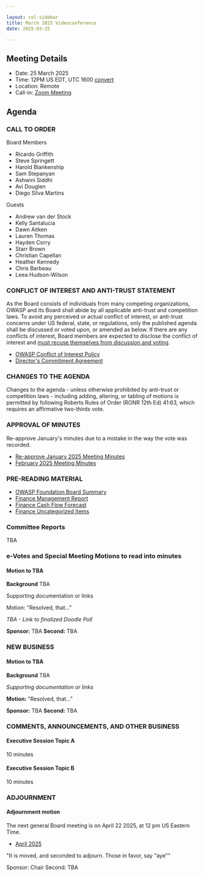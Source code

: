 ```yaml
---

layout: col-sidebar
title: March 2025 Videoconference
date: 2025-03-25

---
```


## Meeting Details

- Date: 25 March 2025
- Time: 12PM US EDT, UTC 1600 [convert](https://www.timeanddate.com/worldclock/meetingdetails.html?year=2025&month=3&day=25&hour=16&min=0&sec=0&p1=152&p2=176&p3=110&p4=136&p5=179&p6=24&p7=64)
- Location: Remote
- Call-in: [Zoom Meeting](https://us06web.zoom.us/j/82812814370?pwd=dUc1TIeKiaYL4uLQDnnYiCYA3e2fHn.1)

## Agenda

### CALL TO ORDER

Board Members
- Ricardo Griffith
- Steve Springett
- Harold Blankenship
- Sam Stepanyan
- Ashwini Siddhi
- Avi Douglen 
- Diego Silva Martins

Guests
- Andrew van der Stock
- Kelly Santalucia
- Dawn Aitken
- Lauren Thomas
- Hayden Corry
- Starr Brown
- Christian Capellan 
- Heather Kennedy
- Chris Barbeau
- Leea Hudson-Wilson


### CONFLICT OF INTEREST AND ANTI-TRUST STATEMENT

As the Board consists of individuals from many competing organizations, OWASP and its Board shall abide by all applicable anti-trust and competition laws. To avoid any perceived or actual conflict of interest, or anti-trust concerns under US federal, state, or regulations, only the published agenda shall be discussed or voted upon, or amended as below. If there are any conflicts of interest, Board members are expected to disclose the conflict of interest and [must recuse themselves from discussion and voting](https://owasp.org/www-policy/legal/bylaws#section-702-disclosure-required).

- [OWASP Conflict of Interest Policy](https://owasp.org/www-policy/operational/conflict-of-interest)
- [Director's Commitment Agreement](https://owasp.org/www-policy/legal/directors-committment-agreement)

### CHANGES TO THE AGENDA

Changes to the agenda - unless otherwise prohibited by anti-trust or competition laws - including adding, altering, or tabling of motions is permitted by following Roberts Rules of Order (RONR 12th Ed) 41:63, which requires an affirmative two-thirds vote.

### APPROVAL OF MINUTES

Re-approve January's minutes due to a mistake in the way the vote was recorded.
- [Re-approve January 2025 Meeting Minutes](/www-board/meetings-historical/2025/202501)
- [February 2025 Meeting Minutes](/www-board/meetings-historical/2025/202502)

### PRE-READING MATERIAL

- [OWASP Foundation Board Summary](TBA)
- [Finance Management Report](TBA)
- [Finance Cash Flow Forecast](TBA)
- [Finance Uncategorized Items](TBA)

### Committee Reports

TBA

### e-Votes and Special Meeting Motions to read into minutes

#### Motion to TBA

**Background** TBA

Supporting documentation or links

Motion: "Resolved, that..."

*TBA - Link to finalized Doodle Poll*

**Sponsor:** TBA
**Second:** TBA

### NEW BUSINESS

#### Motion to TBA

**Background** TBA

*Supporting documentation or links*

**Motion:** "Resolved, that..."

**Sponsor:** TBA
**Second:** TBA

### COMMENTS, ANNOUNCEMENTS, AND OTHER BUSINESS

#### Executive Session Topic A
10 minutes

#### Executive Session Topic B
10 minutes

### ADJOURNMENT

#### Adjournment motion

The next general Board meeting is on April 22 2025, at 12 pm US Eastern Time.

- [April 2025](https://owasp.org/www-board/meetings/202504)

"It is moved, and seconded to adjourn. Those in favor, say "aye""

Sponsor: Chair
Second: TBA
